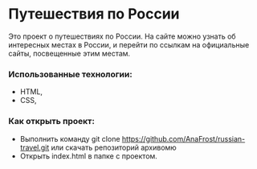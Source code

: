 # Путешествия по России

Это проект о путешествиях по России. На сайте можно узнать об интересных местах в России, и перейти по ссылкам на официальные сайты, посвещенные этим местам.

### Использованные технологии:
- HTML,
- CSS,

### Как открыть проект:
- Выполнить команду git clone https://github.com/AnaFrost/russian-travel.git или скачать репозиторий архивомю
- Открыть index.html в папке с проектом.
